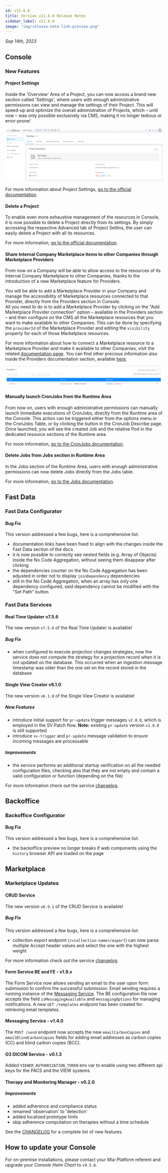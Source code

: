 ```yaml
---
id: v11.6.0
title: Version v11.6.0 Release Notes
sidebar_label: v11.6.0
image: "img/release-note-link-preview.png"
---
```


_Sep 14th, 2023_

## Console

### New Features

#### Project Settings

Inside the 'Overview' Area of a Project, you can now access a brand new section called 'Settings', where users with enough administrative permissions can view and manage the settings of their Project. This will speed-up and optimize the overall administration of Projects, which – until now – was only possible exclusively via CMS, making it no longer tedious or error-prone!

![Project Settings](./img/overview/project-settings.png)

For more information about Project Settings, [go to the official documentation](/console/project-configuration/project-settings.md).

#### Delete a Project

To enable even more exhaustive management of the resources in Console, it is now possible to delete a Project directly from its settings. 
By simply accessing the respective Advanced tab of Project Settins, the user can easily delete a Project with all its resources. 

For more information, [go to the official documentation](/console/project-configuration/delete-a-project.md).

#### Share Internal Company Marketplace items to other Companies through Marketplace Providers

From now on a Company will be able to allow access to the resources of its Internal Company Marketplace to other Companies, thanks to the introduction of a new Marketplace feature for Providers.  

You will be able to add a Marketplace Provider in your Company and manage the accessibility of Marketplace resources connected to that Provider, directly from the Providers section in Console.  
All you need to do is to add a Marketplace Provider by clicking on the "Add Marketplace Provider connection" option – available in the Providers section – and then configure on the CMS all the Marketplace resources that you want to make available to other Companies. This can be done by specifying the `providerId` of the Marketplace Provider and editing the `visibility` property for each of those Marketplace resources.

For more information about how to connect a Marketplace resource to a Marketplace Provider and make it available to other Companies, visit the related [documentation page](/marketplace/add_to_marketplace/marketplace_items_accessibility.md). You can find other precious information also inside the Providers documentation section, available [here](/development_suite/set-up-infrastructure/configure-provider.mdx#connect-a-provider-for-marketplace).

![Add Provider Image](./img/V11.6.0/add-provider.png)

#### Manually launch CronJobs from the Runtime Area

From now on, users with enough administrative permissions can manually launch immediate executions of CronJobs, directly from the Runtime area of the Console. This action can be triggered either from the options menu in the CronJobs Table, or by clicking the button in the CronJob Describe page. Once launched, you will see the created Job and the relative Pod in the dedicated resource sections of the Runtime area.

For more information, [go to the CronJobs documentation](/development_suite/monitoring/resources/cronjobs.md#manually-launching-a-cronjob).

#### Delete Jobs from Jobs section in Runtime Area

In the Jobs section of the Runtime Area, users with enough administrative permissions can now delete Jobs directly from the Jobs table. 

For more information, [go to the Jobs documentation](/development_suite/monitoring/resources/jobs.md#deleting-a-job).

## Fast Data

### Fast Data Configurator

#### Bug Fix

This version addressed a few bugs, here is a comprehensive list:

* documentation links have been fixed to align with the changes inside the Fast Data section of the docs
* it is now possible to correctly see nested fields (e.g. Array of Objects) inside the No Code Aggregation, without seeing them disappear after clicking
* the dependencies counter on the No Code Aggregation has been adjusted in order not to display `joinDependency` dependencies
* still in the No Code Aggregation, when an array has only one dependency configured, said dependency cannot be modified with the "Set Path" button

### Fast Data Services

#### Real Time Updater v7.5.6

The new version `v7.5.6` of the Real Time Updater is available!

##### Bug Fix

* when configured to execute projection changes strategies, now the service does not compute the strategy for a projection record when it is not updated on the database. This occurred when an ingestion message timestamp was older than the one set on the record stored in the database

#### Single View Creator v6.1.0

The new version `v6.1.0` of the Single View Creator is available!

##### New Features

* introduce initial support for `pr-update` trigger messages `v2.0.0`, which is employed in the SV Patch flow. **Note:** existing `pr-update` version `v1.0.0` is still supported
* introduce `sv-trigger` and `pr-update` message validation to ensure incoming messages are processable

##### Improvements

* the service performs an additional startup verification on all the needed configuration files, checking also that they are not empty and contain a valid configuration or function (depending on the file)

For more information check out the service [changelog](/runtime_suite/single-view-creator/changelog.md).

## Backoffice

### Backoffice Configurator

#### Bug Fix

This version addressed a few bugs, here is a comprehensive list:

* the backoffice preview no longer breaks if web components using the `history` browser API are loaded on the page

## Marketplace

### Marketplace Updates

#### CRUD Service

The new version `v6.9.1` of the CRUD Service is available!

##### Bug Fix

This version addressed a few bugs, here is a comprehensive list:

* collection export endpoint (`/<collection-name>/export`) can now parse multiple Accept header values and select the one with the highest weight

For more information check out the service [changelog](/runtime_suite/crud-service/changelog.md).

#### Form Service BE and FE - v1.9.x

The Form Service now allows sending an email to the user upon form submission to confirm the successful submission.
Email sending requires a running instance of the [Messaging Service](/runtime_suite/messaging-service/10_overview.md).
The BE configuration file now accepts the field `isMessagingAvailable` and `messagingOptions` for managing notifications.
A new `GET /templates` endpoint has been created for retrieving email templates.

#### Messaging Service - v1.4.0

The `POST /send` endpoint now accepts the new `emailCarbonCopies` and `emailBlindCarbonCopies` fields for adding email addresses as carbon copies (CC) and blind carbon copies (BCC).

#### O3 DICOM Service - v0.1.3

Added `VIEWER_AUTHORIZATION_TOKEN` env var to enable using two different api keys for the PACS and the VIEW systems.

#### Therapy and Monitoring Manager - v0.2.0

##### Improvements

* added adherence and compliance status
* renamed 'observation' to 'detection'
* added localized prototype hints
* skip adherence computation on therapies without a time schedule

See the [CHANGELOG](/runtime_suite/therapy-and-monitoring-manager/changelog.md) for a complete list of new features.

## How to update your Console

For on-premise installations, please contact your Mia-Platform referent and upgrade your _Console Helm Chart_ to `v9.5.6`.
